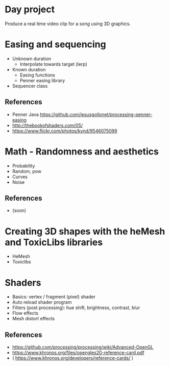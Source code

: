 # Day project 

Produce a real time video clip for a song using 3D graphics.

# Easing and sequencing

* Unknown duration
  * Interpolate towards target (lerp)
* Known duration
  * Easing functions
  * Penner easing library
* Sequencer class

## References

* Penner Java https://github.com/jesusgollonet/processing-penner-easing
* http://thebookofshaders.com/05/
* https://www.flickr.com/photos/kynd/9546075099

# Math - Randomness and aesthetics

* Probability
* Random, pow
* Curves
* Noise

## References

* (soon)

# Creating 3D shapes with the heMesh and ToxicLibs libraries

* HeMesh
* Toxiclibs

# Shaders

* Basics: vertex / fragment (pixel) shader
* Auto reload shader program
* Filters (post processing): hue shift, brightness, contrast, blur
* Flow effects
* Mesh distort effects

## References

* https://github.com/processing/processing/wiki/Advanced-OpenGL
* https://www.khronos.org/files/opengles20-reference-card.pdf
* ( https://www.khronos.org/developers/reference-cards/ )

